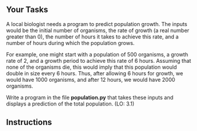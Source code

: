 ## Your Tasks

A local biologist needs a program to predict population growth. The inputs would be the initial number of organisms, the rate of growth (a real number greater than 0), the number of hours it takes to achieve this rate, and a number of hours during which the population grows.

For example, one might start with a population of 500 organisms, a growth rate of 2, and a growth period to achieve this rate of 6 hours. Assuming that none of the organisms die, this would imply that this population would double in size every 6 hours. Thus, after allowing 6 hours for growth, we would have 1000 organisms, and after 12 hours, we would have 2000 organisms.

Write a program in the file **population.py** that takes these inputs and displays a prediction of the total population. (LO: 3.1)

## Instructions

